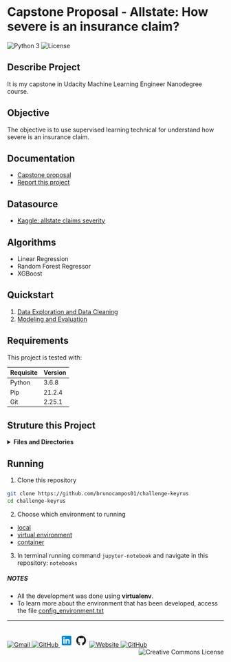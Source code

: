 # Capstone Proposal - Allstate: How severe is an insurance claim?
![Python 3](https://img.shields.io/badge/Python-3-blue.svg)
![License](https://img.shields.io/badge/Code%20License-MIT-blue.svg)

## Describe Project
It is my capstone in Udacity Machine Learning Engineer Nanodegree course.

## Objective
The objective is to use supervised learning technical for understand how severe is an insurance claim.

## Documentation
- [Capstone proposal](reports/)
- [Report this project](reports/)

## Datasource
- [Kaggle: allstate claims severity](https://www.kaggle.com/c/allstate-claims-severity/data)

## Algorithms
- Linear Regression
- Random Forest Regressor
- XGBoost

## Quickstart
1. [Data Exploration and Data Cleaning](notebooks/)
2. [Modeling and Evaluation](notebooks/)

## Requirements
This project is tested with:

| Requisite      | Version  |
|----------------|----------|
| Python         | 3.6.8    |
| Pip            | 21.2.4   |
| Git            | 2.25.1   |

## Struture this Project
<details>
    <summary><b> <a href="#"></a> Files and Directories</b></summary>
    
    .
    ├── data
    │   ├── cleansing
    │   │   ├── test.csv
    │   │   └── train.csv
    │   ├── raw
    │   │   ├── sample_submission.csv
    │   │   ├── test.csv
    │   │   └── train.csv
    │   └── submissions-kaggle
    │       ├── lin_regression_submission.csv
    │       ├── random_forest_submission.csv
    │       └── xgb_submission.csv
    ├── LICENSE
    ├── notebooks
    │   ├── 1-data-exploration-and-data-cleaning.ipynb
    │   └── 2-algoritm-selection-and-tranning-model.ipynb
    ├── README.md
    ├── references
    │   └── images
    │       └── allstate.jpg
    ├── reports
    │   ├── capstone-proposal.md
    │   ├── images
    │   │   ├── corr_cont_types_13_ate_14.png
    │   │   ├── corr_cont_types_1_ate_4.png
    │   │   ├── corr_cont_types_5_ate_8.png
    │   │   ├── corr_cont_types_all.png
    │   │   ├── corr_matrix_cont.png
    │   │   ├── default_loss.png
    │   │   ├── describe-cat.png
    │   │   ├── describe-continuos2.png
    │   │   ├── describe-continuos.png
    │   │   ├── distribuicao.png
    │   │   ├── linear_regression-1.png
    │   │   ├── linear_regression-2.png
    │   │   ├── log_loss.png
    │   │   ├── mae.png
    │   │   ├── PCA.png
    │   │   ├── random_forest-1.png
    │   │   ├── random_forest-2.png
    │   │   ├── random_forest-3.png
    │   │   ├── test_data.png
    │   │   ├── train_data.png
    │   │   ├── xgboost-1.png
    │   │   ├── xgboost-2.png
    │   │   └── xgboost-3.png
    │   ├── machine-learning-capstone.md.ipynb
    │   ├── proposta.pdf
    │   └── relatorio_machine-learning-capstone.pdf
    └── src
        ├── environment
        │   ├── config_environment.txt
        │   ├── container
        │   │   └── Dockerfile
        │   ├── create_requirements.sh
        │   ├── create_virtual_env.sh
        │   ├── __init__.py
        │   ├── jupyter_notebook_config.py
        │   ├── makefile
        │   ├── prepare_env.py
        │   ├── README.md
        │   ├── requirements.txt
        │   ├── show_config_environment.sh
        │   ├── show_struture_project.sh
        │   ├── struture_project.txt
        │   ├── test_environment.py
        │   ├── venv
        │   └── virtualenv_requirements.txt
        ├── __init__.py
        └── visualization
            ├── hidden_code.js
            └── visuals.py

    14 directories, 58 files
    
</details>


## Running
1. Clone this repository
```sh
git clone https://github.com/brunocampos01/challenge-keyrus
cd challenge-keyrus
```

2. Choose which environment to running
 - [local](src/environment/README.md)
 - [virtual environment](src/environment/README.md)
 - [container](src/environment/README.md)

3. In terminal running command `jupyter-notebook` and navigate in this repository: `notebooks`

##### NOTES
- All the development was done using **virtualenv**. 
- To learn more about the environment that has been developed, access the file [config_environment.txt](src/environment/config_environment.txt)

---

<p  align="left">
<br/>
<a href="mailto:brunocampos01@gmail.com" target="_blank"><img src="https://github.com/brunocampos01/devops/blob/master/images/email.png" alt="Gmail" width="30">
</a>
<a href="https://stackoverflow.com/users/8329698/bruno-campos" target="_blank"><img src="https://github.com/brunocampos01/devops/blob/master/images/stackoverflow.png" alt="GitHub" width="30">
</a>
<a href="https://www.linkedin.com/in/brunocampos01" target="_blank"><img src="https://github.com/brunocampos01/devops/blob/master/images/linkedin.png" alt="LinkedIn" width="30"></a>
<a href="https://github.com/brunocampos01" target="_blank"><img src="https://github.com/brunocampos01/devops/blob/master/images/github.png" alt="GitHub" width="30"></a>
<a href="https://brunocampos01.netlify.app/" target="_blank"><img src="https://github.com/brunocampos01/devops/blob/master/images/blog.png" alt="Website" width="30">
</a>
<a href="https://medium.com/@brunocampos01" target="_blank"><img src="https://github.com/brunocampos01/devops/blob/master/images/medium.png" alt="GitHub" width="30">
</a>
<a rel="license" href="http://creativecommons.org/licenses/by-sa/4.0/"><img alt="Creative Commons License" style="border-width:0" src="https://i.creativecommons.org/l/by-sa/4.0/88x31.png",  align="right" /></a><br/>
</p>

